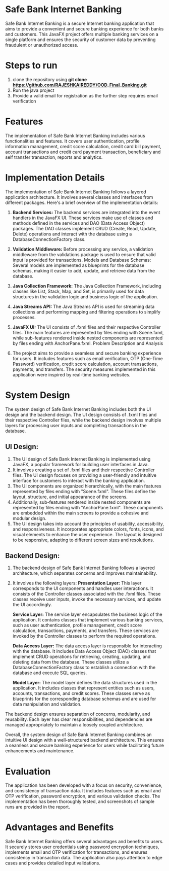 # Safe Bank Internet Banking

Safe Bank Internet Banking is a secure Internet banking application that aims to provide a convenient and secure banking experience for both banks and customers. This JavaFX project offers multiple banking services on a single platform and ensures the security of customer data by preventing fraudulent or unauthorized access.

# Steps to run

1. clone the repository using **git clone https://github.com/RAJESHKAIREDDY/OOD_Final_Banking.git**
2. Run the java project
3. Provide a valid email for registration as the further step requires email verification

# Features

The implementation of Safe Bank Internet Banking includes various functionalities and features. It covers user authentication, profile information management, credit score calculation, credit card bill payment, account transactions and credit card payment transaction, beneficiary and self transfer transaction, reports and analytics.

# Implementation Details

The implementation of Safe Bank Internet Banking follows a layered application architecture. It involves several classes and interfaces from different packages. Here's a brief overview of the implementation details:

1. **Backend Services:** The backend services are integrated into the event handlers in the JavaFX UI. These services make use of classes and methods defined in the services and DAO (Data Access Object) packages. The DAO classes implement CRUD (Create, Read, Update, Delete) operations and interact with the database using a DatabaseConnectionFactory class.

2. **Validation Middleware:** Before processing any service, a validation middleware from the validations package is used to ensure that valid input is provided for transactions.
   Models and Database Schemas: Several models are implemented as blueprints for the database schemas, making it easier to add, update, and retrieve data from the database.

3. **Java Collection Framework:** The Java Collection Framework, including classes like List, Stack, Map, and Set, is primarily used for data structures in the validation logic and business logic of the application.

4. **Java Streams API:** The Java Streams API is used for streaming data collections and performing mapping and filtering operations to simplify processes.

5. **JavaFX UI:** The UI consists of .fxml files and their respective Controller files. The main features are represented by files ending with Scene.fxml, while sub-features rendered inside nested components are represented by files ending with AnchorPane.fxml.
   Problem Description and Analysis

6. The project aims to provide a seamless and secure banking experience for users. It includes features such as email verification, OTP (One-Time Password) verification, credit score calculation, account transactions, payments, and transfers. The security measures implemented in this application were inspired by real-time banking websites.

# System Design

The system design of Safe Bank Internet Banking includes both the UI design and the backend design. The UI design consists of .fxml files and their respective Controller files, while the backend design involves multiple layers for processing user inputs and completing transactions in the database.

## UI Design:

1. The UI design of Safe Bank Internet Banking is implemented using JavaFX, a popular framework for building user interfaces in Java.
2. It involves creating a set of .fxml files and their respective Controller files. The UI design focuses on providing a user-friendly and intuitive interface for customers to interact with the banking application.
3. The UI components are organized hierarchically, with the main features represented by files ending with "Scene.fxml". These files define the layout, structure, and initial appearance of the screens.
4. Additionally, sub-features rendered inside nested components are represented by files ending with "AnchorPane.fxml". These components are embedded within the main screens to provide a cohesive and modular design.
5. The UI design takes into account the principles of usability, accessibility, and responsiveness. It incorporates appropriate colors, fonts, icons, and visual elements to enhance the user experience. The layout is designed to be responsive, adapting to different screen sizes and resolutions.

## Backend Design:

1. The backend design of Safe Bank Internet Banking follows a layered architecture, which separates concerns and improves maintainability.
2. It involves the following layers:
   **Presentation Layer:** This layer corresponds to the UI components and handles user interactions. It consists of the Controller classes associated with the .fxml files. These classes receive user inputs, invoke the necessary services, and update the UI accordingly.

   **Service Layer:** The service layer encapsulates the business logic of the application. It contains classes that implement various banking services, such as user authentication, profile management, credit score calculation, transactions, payments, and transfers. These services are invoked by the Controller classes to perform the required operations.

   **Data Access Layer:** The data access layer is responsible for interacting with the database. It includes Data Access Object (DAO) classes that implement CRUD operations for retrieving, creating, updating, and deleting data from the database. These classes utilize a DatabaseConnectionFactory class to establish a connection with the database and execute SQL queries.

   **Model Layer:** The model layer defines the data structures used in the application. It includes classes that represent entities such as users, accounts, transactions, and credit scores. These classes serve as blueprints for the corresponding database schemas and are used for data manipulation and validation.

The backend design ensures separation of concerns, modularity, and reusability. Each layer has clear responsibilities, and dependencies are managed appropriately to maintain a loosely coupled architecture.

Overall, the system design of Safe Bank Internet Banking combines an intuitive UI design with a well-structured backend architecture. This ensures a seamless and secure banking experience for users while facilitating future enhancements and maintenance.

# Evaluation

The application has been developed with a focus on security, convenience, and consistency of transaction data. It includes features such as email and OTP verification, password encryption, and various validation checks. The implementation has been thoroughly tested, and screenshots of sample runs are provided in the report.

# Advantages and Benefits

Safe Bank Internet Banking offers several advantages and benefits to users. It securely stores user credentials using password encryption techniques, implements email and OTP verification for transactions, and ensures consistency in transaction data. The application also pays attention to edge cases and provides detailed input validations.
